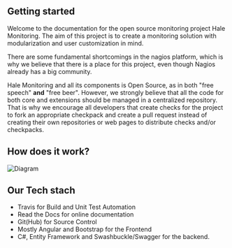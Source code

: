 Getting started
------------------
Welcome to the documentation for the open source monitoring project Hale Monitoring. The aim of this project is to create a monitoring solution with modularization and user customization in mind.

There are some fundamental shortcomings in the nagios platform, which is why we believe that there is a place for this project, even though Nagios already has a big community.

Hale Monitoring and all its components is Open Source, as in both "free speech" **and** "free beer". However, we strongly believe that all the code for both core and extensions should be managed in a centralized repository. That is why we encourage all developers that create checks for the project to fork an appropriate checkpack and create a pull request instead of creating their own repositories or web pages to distribute checks and/or checkpacks.

How does it work?
------------------
![Diagram](http://i.imgur.com/McqXKIx.png)

Our Tech stach
--------------

* Travis for Build and Unit Test Automation
* Read the Docs for online documentation
* Git(Hub) for Source Control
* Mostly Angular and Bootstrap for the Frontend
* C#, Entity Framework and Swashbuckle/Swagger for the backend.

